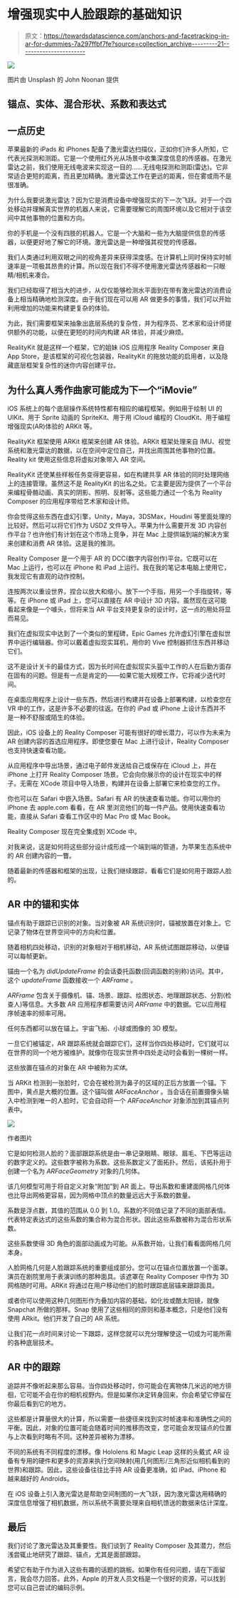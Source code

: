 # 增强现实中人脸跟踪的基础知识

> 原文：<https://towardsdatascience.com/anchors-and-facetracking-in-ar-for-dummies-7a297ffbf7fe?source=collection_archive---------21----------------------->

![](img/8e045b3fed5f3a534fb1410d6c368ed2.png)

图片由 Unsplash 的 John Noonan 提供

## 锚点、实体、混合形状、系数和表达式

## 一点历史

苹果最新的 iPads 和 iPhones 配备了激光雷达扫描仪，正如你们许多人所知，它代表光探测和测距。它是一个使用红外光从场景中收集深度信息的传感器。在激光雷达之前，我们使用无线电波来实现这一目的……无线电探测和测距(雷达)。它非常适合更短的距离，而且更加精确。激光雷达工作在更远的距离，但在雾或雨不是很准确。

为什么我要说激光雷达？因为它是消费设备中增强现实的下一次飞跃。对于一个四处移动并理解真实世界的机器人来说，它需要理解它的周围环境以及它相对于该空间中其他事物的位置和方向。

你的手机是一个没有四肢的机器人。它是一个大脑和一些为大脑提供信息的传感器，以便更好地了解它的环境。激光雷达是一种增强其视觉的传感器。

我们人类通过利用双眼之间的视角差异来获得深度感。在计算机上同时保持实时帧速率是一项极其昂贵的计算。所以现在我们不得不使用激光雷达传感器和一只眼睛/相机来凑合。

我们已经取得了相当大的进步，从仅仅能够检测水平面到在带有激光雷达的消费设备上相当精确地检测深度。由于我们现在可以用 AR 做更多的事情，我们可以开始利用增加的功能来构建更复杂的体验。

为此，我们需要框架来抽象出底层系统的复杂性，并为程序员、艺术家和设计师提供额外的功能，以便在更短的时间内构建 AR 体验，并减少麻烦。

RealityKit 就是这样一个框架，它的姐妹 iOS 应用程序 Reality Composer 来自 App Store，是该框架的可视化包装器，RealityKit 的拖放功能的启用者，以及隐藏底层框架复杂性的迷你内容创建平台。

## 为什么真人秀作曲家可能成为下一个“iMovie”

iOS 系统上的每个底层操作系统特性都有相应的编程框架。例如用于绘制 UI 的 UIKit、用于 Sprite 动画的 SpriteKit、用于用 iCloud 编程的 CloudKit、用于编程增强现实(AR)体验的 ARKit 等。

RealityKit 框架使用 ARKit 框架来创建 AR 体验。ARKit 框架处理来自 IMU、视觉系统和激光雷达的数据，以在空间中定位自己，并找出周围其他事物的位置。Reality kit 使用这些信息将虚拟对象带入 AR 空间。

RealityKit 还使某些样板任务变得更容易，如在构建共享 AR 体验的同时处理网络上的连接管理。虽然这不是 RealityKit 的出名之处。它主要是因为提供了一个平台来编程骨骼动画、真实的阴影、照明、反射等。这些能力通过一个名为 Reality Composer 的应用程序带给艺术家和设计师。

你会觉得这些东西在虚幻引擎，Unity，Maya，3DSMax，Houdini 等里面处理的比较好。然后可以将它们作为 USDZ 文件导入。苹果为什么需要开发 3D 内容创作平台？也许他们有计划在这个市场上竞争，并在 Mac 上提供端到端的解决方案来创建和消费 AR 体验。这是我的推测。

Reality Composer 是一个用于 AR 的 DCC(数字内容创作)平台。它既可以在 Mac 上运行，也可以在 iPhone 和 iPad 上运行。我在我的笔记本电脑上使用它，我发现它有直观的动作控制。

连按两次以重设世界，捏合以放大和缩小。放下一个手指，用另一个手指旋转，等等。在 iPhone 或 iPad 上，您可以直接在 AR 中设计 3D 内容。虽然现在这可能看起来像是一个噱头，但将来当 AR 平台支持更复杂的设计时，这一点的用处将显而易见。

我们在虚拟现实中达到了一个类似的里程碑，Epic Games 允许虚幻引擎在虚拟世界中运行编辑器。你可以戴着虚拟现实耳机，用你的 Vive 控制器抓住东西并移动它们。

这不是设计关卡的最佳方式，因为长时间在虚拟现实头盔中工作的人在后勤方面存在固有的问题。但是有一点是肯定的——如果它能大规模工作，它将减少迭代时间。

在桌面应用程序上设计一些东西，然后进行构建并在设备上部署构建，以检查您在 VR 中的工作，这是许多不必要的往返。在你的 iPad 或 iPhone 上设计东西并不是一种不舒服或陌生的体验。

因此，iOS 设备上的 Reality Composer 可能有很好的增长潜力，可以作为未来为 AR 创建内容的首选应用程序。即使您要在 Mac 上进行设计，Reality Composer 也支持快速查看功能。

从应用程序中导出场景，通过电子邮件发送给自己或保存在 iCloud 上，并在 iPhone 上打开 Reality Composer 场景。它会向你展示你的设计在现实中的样子。无需在 XCode 项目中导入场景，构建并在设备上部署它来检查您的工作。

你也可以在 Safari 中嵌入场景。Safari 有 AR 的快速查看功能。你可以用你的 iPhone 去 apple.com 看看，在 AR 里浏览他们的每一件产品。使用快速查看功能，直接从 Safari 查看工作区中的 Mac Pro 或 Mac Book。

Reality Composer 现在完全集成到 XCode 中。

对我来说，这是如何将这些部分设计成形成一个端到端的管道，为苹果生态系统中的 AR 创建内容的一瞥。

随着最新的传感器和框架的出现，让我们继续跟踪，看看它们是如何用于跟踪人脸的。

## AR 中的锚和实体

锚点有助于跟踪已识别的对象。当对象被 AR 系统识别时，锚被放置在对象上。它记录了物体在世界空间中的方向和位置。

随着相机四处移动，识别的对象相对于相机移动，AR 系统试图跟踪移动，以便锚可以每帧更新。

锚由一个名为 *didUpdateFrame* 的会话委托函数(回调函数的别称)访问。其中，这个 *updateFrame* 函数接收一个 *ARFrame* 。

*ARFrame* 包含关于摄像机、锚、场景、跟踪、绘图状态、地理跟踪状态、分割(检查人)等信息。大多数 AR 应用程序都需要访问 *ARFrame* 中的数据。它以应用程序帧速率的频率可用。

任何东西都可以放在锚上。宇宙飞船、小球或图像的 3D 模型。

一旦它们被锚定，AR 跟踪系统就会跟踪它们，这样当你四处移动时，它们就可以在世界的同一个地方被维护。就像你在现实世界中四处走动时会看到一棵树一样。

这些放置在锚点的对象在 AR 中被称为*实体*。

当 ARKit 检测到一张脸时，它会在被检测为鼻子的区域的正后方放置一个锚。下图中，黄点是大概的位置。这个锚叫做 *ARFaceAnchor* 。当会话在前置摄像头输入中检测到唯一的人脸时，它会自动将一个 *ARFaceAnchor* 对象添加到其锚点列表中。

![](img/8b67500031854114c98a5b1b57e082d6.png)

作者图片

它是如何检测人脸的？面部跟踪系统是由一串记录眼睛、眼球、眉毛、下巴等运动的数字定义的。这些数字被称为系数。这些系数定义了面拓扑。然后，该拓扑用于创建一个名为 *ARFaceGeometry* 对象的几何体。

该几何模型可用于将自定义对象“附加”到 AR 面上。导出系数和重建面网格几何体也比导出网格更容易，因为网格中顶点的数量远远大于系数的数量。

系数是浮点数，其值的范围从 0.0 到 1.0。系数的不同值记录了不同的面部表情。代表特定表达式的这些系数的集合称为混合形状。因此这些系数被称为混合形状系数。

这些系数使得 3D 角色的面部动画成为可能。从系数开始，让我们看看面网格几何本身。

人脸网格几何是人脸跟踪系统的重要组成部分。您可以在锚点位置放置一个面罩。演员在剧院里用于表演训练的那种面具。该遮罩在 Reality Composer 中作为 3D 网格随时可用。ARKit 将通过在用户移动他们的脸时跟踪底层锚来跟踪面具。

或者你可以使用这种几何图形作为叠加内容的基础，如化妆或酷太阳镜，就像 Snapchat 所做的那样。Snap 使用了这些相同的原则和基本概念，只是他们没有使用 ARkit。他们开发了自己的 AR 系统。

让我们花一点时间来讨论一下跟踪，这样您就可以充分理解使这一切成为可能所需的各种底层技术。

## AR 中的跟踪

追踪并不像听起来那么容易。当你四处移动时，你可能会在离物体几米远的地方徘徊，它可能不会在你的相机视野内。但是如果你决定转身回来，你会希望它停留在你最后看到它的地方。

这些都是计算量很大的计算，所以需要一些捷径来找到实时帧速率和准确性之间的平衡。因此，对象的位置可能会随着时间的推移而改变，您可能会发现锚点的位置与上次看到时略有不同。这种差异被称为漂移。

不同的系统有不同程度的漂移。像 Hololens 和 Magic Leap 这样的头戴式 AR 设备有专用的硬件和更多的资源来执行空间映射(用几何图形/三角形近似相机看到的世界)和跟踪。因此，这些设备往往比手持 AR 设备更准确，如 iPad、iPhone 和越来越好的 Androids。

在 iOS 设备上引入激光雷达是帮助空间制图的一大飞跃，因为激光雷达用精确的深度信息增强了相机数据，所以系统不需要处理来自相机馈送的数据来估计深度。

## 最后

我们讨论了激光雷达及其重要性。我们谈到了 Reality Composer 及其潜力，然后浅尝辄止地研究了跟踪、锚点，尤其是面部跟踪。

希望它有助于作为进入这些有趣的话题的跳板。如果你有任何问题，请在下面留言，我会尽力回答。此外，Apple 的开发人员文档是一个很好的资源，可以找到您可以自己尝试的编码示例。